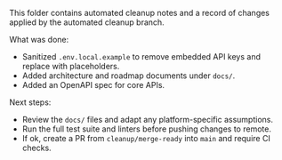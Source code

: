 This folder contains automated cleanup notes and a record of changes applied by the automated cleanup branch.

What was done:
- Sanitized `.env.local.example` to remove embedded API keys and replace with placeholders.
- Added architecture and roadmap documents under `docs/`.
- Added an OpenAPI spec for core APIs.

Next steps:
- Review the `docs/` files and adapt any platform-specific assumptions.
- Run the full test suite and linters before pushing changes to remote.
- If ok, create a PR from `cleanup/merge-ready` into `main` and require CI checks.
